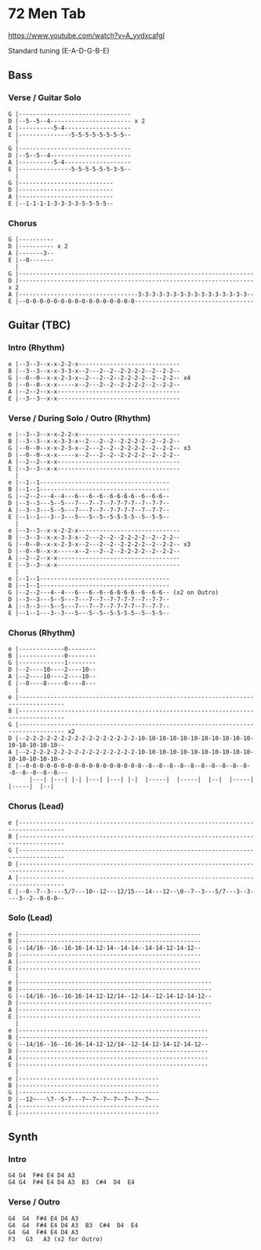 # 72 Men Tab

<https://www.youtube.com/watch?v=A_yvdxcafgI>

Standard tuning (E-A-D-G-B-E)

## Bass

### Verse / Guitar Solo

    G |--------------------------------
    D |--5--5--4----------------------- x 2
    A |----------5-4-------------------
    E |---------------5-5-5-5-5-5-5-5--
      |
    G |--------------------------------
    D |--5--5--4-----------------------
    A |----------5-4-------------------
    E |---------------5-5-5-5-5-5-3-5--
      |
    G |---------------------------
    D |---------------------------
    A |---------------------------
    E |--1-1-1-1-3-3-3-3-5-5-5-5--

### Chorus

    G |----------
    D |---------- x 2
    A |-------3--
    E |--0-------
      |
    G |-------------------------------------------------------------------
    D |------------------------------------------------------------------- x 2
    A |----------------------------------3-3-3-3-3-3-3-3-3-3-3-3-3-3-3-3--
    E |--0-0-0-0-0-0-0-0-0-0-0-0-0-0-0-0----------------------------------

## Guitar (TBC)

### Intro (Rhythm)

    e |--3--3--x-x-2-2-x-----------------------------
    B |--3--3--x-x-3-3-x--2---2--2--2-2-2-2--2--2-2--
    G |--0--0--x-x-2-3-x--2---2--2--2-2-2-2--2--2-2-- x4
    D |--0--0--x-x-----x--2---2--2--2-2-2-2--2--2-2--
    A |--2--2--x-x-----------------------------------
    E |--3--3--x-x-----------------------------------

### Verse / During Solo / Outro (Rhythm)

    e |--3--3--x-x-2-2-x-----------------------------
    B |--3--3--x-x-3-3-x--2---2--2--2-2-2-2--2--2-2--
    G |--0--0--x-x-2-3-x--2---2--2--2-2-2-2--2--2-2-- x3
    D |--0--0--x-x-----x--2---2--2--2-2-2-2--2--2-2--
    A |--2--2--x-x-----------------------------------
    E |--3--3--x-x-----------------------------------
      |
    e |--1--1-------------------------------------
    B |--1--1-------------------------------------
    G |--2--2---4--4---6---6--6--6-6-6-6--6--6-6--
    D |--3--3---5--5---7---7--7--7-7-7-7--7--7-7--
    A |--3--3---5--5---7---7--7--7-7-7-7--7--7-7--
    E |--1--1---3--3---5---5--5--5-5-5-5--5--5-5--
      |
    e |--3--3--x-x-2-2-x-----------------------------
    B |--3--3--x-x-3-3-x--2---2--2--2-2-2-2--2--2-2--
    G |--0--0--x-x-2-3-x--2---2--2--2-2-2-2--2--2-2-- x3
    D |--0--0--x-x-----x--2---2--2--2-2-2-2--2--2-2--
    A |--2--2--x-x-----------------------------------
    E |--3--3--x-x-----------------------------------
      |
    e |--1--1-------------------------------------
    B |--1--1-------------------------------------
    G |--2--2---4--4---6---6--6--6-6-6-6--6--6-6-- (x2 on Outro)
    D |--3--3---5--5---7---7--7--7-7-7-7--7--7-7--
    A |--3--3---5--5---7---7--7--7-7-7-7--7--7-7--
    E |--1--1---3--3---5---5--5--5-5-5-5--5--5-5--

### Chorus (Rhythm)

    e |-------------0--------
    B |-------------0--------
    G |-------------1--------
    D |--2----10----2----10--
    A |--2----10----2----10--
    E |--0----8-----0----8---
      |
    e |-----------------------------------------------------------------------------------
    B |-----------------------------------------------------------------------------------
    G |----------------------------------------------------------------------------------- x2
    D |--2-2-2-2-2-2-2-2-2-2-2-2-2-2-2-2-10-10-10-10-10-10-10-10-10-10-10-10-10-10-10-10--
    A |--2-2-2-2-2-2-2-2-2-2-2-2-2-2-2-2-10-10-10-10-10-10-10-10-10-10-10-10-10-10-10-10--
    E |--0-0-0-0-0-0-0-0-0-0-0-0-0-0-0-0-8--8--8--8--8--8--8--8--8--8--8--8--8--8--8--8---
          |---| |---| |-| |---| |---| |-|  |-----|  |-----|  |--|  |-----|  |-----|  |--|

### Chorus (Lead)

    e |-----------------------------------------------------------------------------------
    B |-----------------------------------------------------------------------------------
    G |-----------------------------------------------------------------------------------
    D |-----------------------------------------------------------------------------------
    A |-----------------------------------------------------------------------------------
    E |--0--7--3----5/7---10--12---12/15---14---12--\0--7--3---5/7---3--3----3--2--0-0-0--

### Solo (Lead)

    e |----------------------------------------------------
    B |----------------------------------------------------
    G |--14/16--16--16-16-14-12-14--14-14--14-14-12-14-12--
    D |----------------------------------------------------
    A |----------------------------------------------------
    E |----------------------------------------------------
      |
    e |-------------------------------------------------------
    B |-------------------------------------------------------
    G |--14/16--16--16-16-14-12-12/14--12-14--12-14-12-14-12--
    D |-------------------------------------------------------
    A |----------------------------------------------------
    E |----------------------------------------------------
      |
    e |------------------------------------------------------
    B |------------------------------------------------------
    G |--14/16--16--16-16-14-12-12/14--12-14-12-14-12-14-12--
    D |------------------------------------------------------
    A |------------------------------------------------------
    E |------------------------------------------------------
      |
    e |----------------------------------------
    B |----------------------------------------
    G |----------------------------------------
    D |--12~---\7--5-7---7~-7~-7~-7~-7~-7~-7~--
    A |----------------------------------------
    E |----------------------------------------

## Synth

### Intro

    G4 G4  F#4 E4 D4 A3
    G4 G4  F#4 E4 D4 A3  B3  C#4  D4  E4

### Verse / Outro

    G4  G4  F#4 E4 D4 A3
    G4  G4  F#4 E4 D4 A3  B3  C#4  D4  E4
    G4  G4  F#4 E4 D4 A3
    F3   G3   A3 (x2 for Outro)
